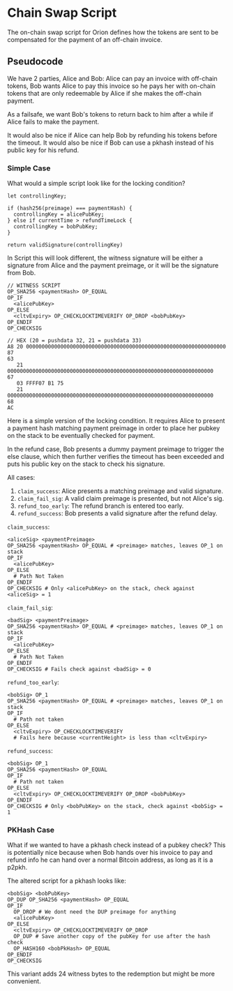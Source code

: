 # Chain Swap Script

The on-chain swap script for Orion defines how the tokens are sent to be
compensated for the payment of an off-chain invoice.

## Pseudocode

We have 2 parties, Alice and Bob: Alice can pay an invoice with off-chain
tokens, Bob wants Alice to pay this invoice so he pays her with on-chain tokens
that are only redeemable by Alice if she makes the off-chain payment.

As a failsafe, we want Bob's tokens to return back to him after a while if
Alice fails to make the payment.

It would also be nice if Alice can help Bob by refunding his tokens before the
timeout. It would also be nice if Bob can use a pkhash instead of his public
key for his refund.

### Simple Case

What would a simple script look like for the locking condition?

    let controllingKey;
    
    if (hash256(preimage) === paymentHash) {
      controllingKey = alicePubKey;
    } else if currentTime > refundTimeLock {
      controllingKey = bobPubKey;
    } 
       
    return validSignature(controllingKey)

In Script this will look different, the witness signature will be either a
signature from Alice and the payment preimage, or it will be the signature from
Bob.

    // WITNESS SCRIPT
    OP_SHA256 <paymentHash> OP_EQUAL
    OP_IF
      <alicePubKey>
    OP_ELSE
      <cltvExpiry> OP_CHECKLOCKTIMEVERIFY OP_DROP <bobPubKey>
    OP_ENDIF
    OP_CHECKSIG
    
    // HEX (20 = pushdata 32, 21 = pushdata 33)
    A8 20 0000000000000000000000000000000000000000000000000000000000000000 87
    63
       21 000000000000000000000000000000000000000000000000000000000000000000
    67
       03 FFFF07 B1 75
       21 000000000000000000000000000000000000000000000000000000000000000000
    68
    AC

Here is a simple version of the locking condition. It requires Alice to present
a payment hash matching payment preimage in order to place her pubkey on the
stack to be eventually checked for payment.

In the refund case, Bob presents a dummy payment preimage to trigger the else
clause, which then further verifies the timeout has been exceeded and puts his
public key on the stack to check his signature.

All cases:

1. `claim_success`: Alice presents a matching preimage and valid signature.
2. `claim_fail_sig`: A valid claim preimage is presented, but not Alice's sig.
3. `refund_too_early`: The refund branch is entered too early.
4. `refund_success`: Bob presents a valid signature after the refund delay.

`claim_success`:

    <aliceSig> <paymentPreimage>
    OP_SHA256 <paymentHash> OP_EQUAL # <preimage> matches, leaves OP_1 on stack
    OP_IF
      <alicePubKey>
    OP_ELSE
      # Path Not Taken
    OP_ENDIF
    OP_CHECKSIG # Only <alicePubKey> on the stack, check against <aliceSig> = 1

`claim_fail_sig`:

    <badSig> <paymentPreimage>
    OP_SHA256 <paymentHash> OP_EQUAL # <preimage> matches, leaves OP_1 on stack
    OP_IF
      <alicePubKey>
    OP_ELSE
      # Path Not Taken
    OP_ENDIF
    OP_CHECKSIG # Fails check against <badSig> = 0

`refund_too_early`:

    <bobSig> OP_1
    OP_SHA256 <paymentHash> OP_EQUAL # <preimage> matches, leaves OP_1 on stack
    OP_IF
      # Path not taken
    OP_ELSE
      <cltvExpiry> OP_CHECKLOCKTIMEVERIFY
      # Fails here because <currentHeight> is less than <cltvExpiry>

`refund_success`:

    <bobSig> OP_1
    OP_SHA256 <paymentHash> OP_EQUAL
    OP_IF
      # Path not taken
    OP_ELSE
      <cltvExpiry> OP_CHECKLOCKTIMEVERIFY OP_DROP <bobPubKey>
    OP_ENDIF
    OP_CHECKSIG # Only <bobPubKey> on the stack, check against <bobSig> = 1

### PKHash Case

What if we wanted to have a pkhash check instead of a pubkey check? This is
potentially nice because when Bob hands over his invoice to pay and refund info
he can hand over a normal Bitcoin address, as long as it is a p2pkh.

The altered script for a pkhash looks like:

    <bobSig> <bobPubKey>
    OP_DUP OP_SHA256 <paymentHash> OP_EQUAL
    OP_IF
      OP_DROP # We dont need the DUP preimage for anything
      <alicePubKey>
    OP_ELSE
      <cltvExpiry> OP_CHECKLOCKTIMEVERIFY OP_DROP
      OP_DUP # Save another copy of the pubKey for use after the hash check
      OP_HASH160 <bobPkHash> OP_EQUAL
    OP_ENDIF
    OP_CHECKSIG

This variant adds 24 witness bytes to the redemption but might be more
convenient.

